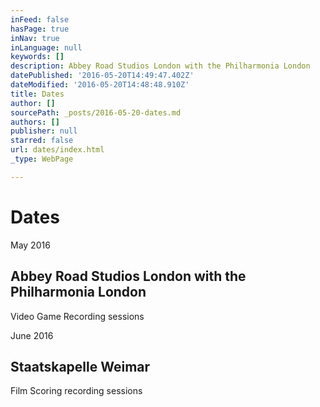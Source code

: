 ```yaml
---
inFeed: false
hasPage: true
inNav: true
inLanguage: null
keywords: []
description: Abbey Road Studios London with the Philharmonia London
datePublished: '2016-05-20T14:49:47.402Z'
dateModified: '2016-05-20T14:48:48.910Z'
title: Dates
author: []
sourcePath: _posts/2016-05-20-dates.md
authors: []
publisher: null
starred: false
url: dates/index.html
_type: WebPage

---
```

# Dates

May 2016

## Abbey Road Studios London with the Philharmonia London

Video Game Recording sessions

June 2016

## Staatskapelle Weimar

Film Scoring recording sessions